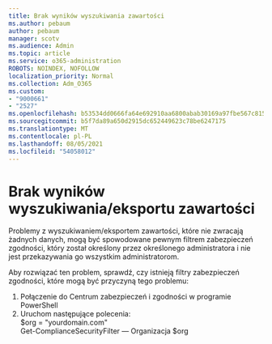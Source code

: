 ```yaml
---
title: Brak wyników wyszukiwania zawartości
ms.author: pebaum
author: pebaum
manager: scotv
ms.audience: Admin
ms.topic: article
ms.service: o365-administration
ROBOTS: NOINDEX, NOFOLLOW
localization_priority: Normal
ms.collection: Adm_O365
ms.custom:
- "9000661"
- "2527"
ms.openlocfilehash: b53534dd0666fa64e692910aa6800abab30169a97fbe567c815ce6b948381a63
ms.sourcegitcommit: b5f7da89a650d2915dc652449623c78be6247175
ms.translationtype: MT
ms.contentlocale: pl-PL
ms.lasthandoff: 08/05/2021
ms.locfileid: "54058012"
---
```

# <a name="no-results-from-content-searchexports"></a>Brak wyników wyszukiwania/eksportu zawartości

Problemy z wyszukiwaniem/eksportem zawartości, które nie zwracają żadnych danych, mogą być spowodowane pewnym filtrem zabezpieczeń zgodności, który został określony przez określonego administratora i nie jest przekazywania go wszystkim administratorom.

Aby rozwiązać ten problem, sprawdź, czy istnieją filtry zabezpieczeń zgodności, które mogą być przyczyną tego problemu:
1. Połączenie do Centrum zabezpieczeń i zgodności w programie PowerShell
2. Uruchom następujące polecenia:
<br>$org = "yourdomain.com"
<br>Get-ComplianceSecurityFilter — Organizacja $org